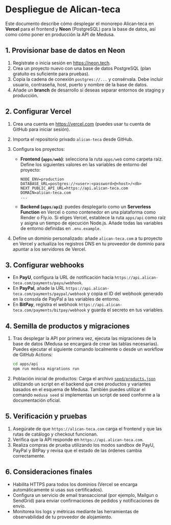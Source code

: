 # Despliegue de Alican‑teca

Este documento describe cómo desplegar el monorepo Alican‑teca en **Vercel** para el frontend y **Neon** (PostgreSQL) para la base de datos, así como cómo poner en producción la API de Medusa.

## 1. Provisionar base de datos en Neon

1. Regístrate o inicia sesión en <https://neon.tech>.
2. Crea un proyecto nuevo con una base de datos PostgreSQL (plan gratuito es suficiente para pruebas).
3. Copia la cadena de conexión `postgres://...` y consérvala.  Debe incluir usuario, contraseña, host, puerto y nombre de la base de datos.
4. Añade un **branch** de desarrollo si deseas separar entornos de staging y producción.

## 2. Configurar Vercel

1. Crea una cuenta en <https://vercel.com> (puedes usar tu cuenta de GitHub para iniciar sesión).
2. Importa el repositorio privado `alican-teca` desde GitHub.
3. Configura los proyectos:
   - **Frontend (`apps/web`)**: selecciona la ruta `apps/web` como carpeta raíz.  Define los siguientes valores en las variables de entorno del proyecto:
     ```env
     NODE_ENV=production
     DATABASE_URL=postgres://<user>:<password>@<host>/<db>
     NEXT_PUBLIC_API_URL=https://api.alican-teca.com
     DOMAIN=alican-teca.com
     ...
     ```
   - **Backend (`apps/api`)**: puedes desplegarlo como un **Serverless Function** en Vercel o como contenedor en una plataforma como Render o Fly.io.  Si eliges Vercel, establece la ruta `apps/api` como raíz y asigna un tiempo de ejecución Node.js.  Añade todas las variables de entorno definidas en `.env.example`.

4. Define un dominio personalizado: añade `alican-teca.com` a tu proyecto en Vercel y actualiza los registros DNS en tu proveedor de dominio para apuntar a los servidores de Vercel.

## 3. Configurar webhooks

* En **PayU**, configura la URL de notificación hacia `https://api.alican-teca.com/payments/payu/webhook`.
* En **PayPal**, añade la URL `https://api.alican-teca.com/payments/paypal/webhook` y copia el ID del webhook generado en la consola de PayPal a las variables de entorno.
* En **BitPay**, registra el webhook `https://api.alican-teca.com/payments/bitpay/webhook` y guarda el secreto en tus variables.

## 4. Semilla de productos y migraciones

1. Tras desplegar la API por primera vez, ejecuta las migraciones de la base de datos (Medusa se encargará de crear las tablas necesarias).  Puedes ejecutar el siguiente comando localmente o desde un workflow de GitHub Actions:

   ```bash
   cd apps/api
   npm run medusa migrations run
   ```

2. Población inicial de productos:
   Carga el archivo [`seed/products.json`](apps/api/seed/products.json) utilizando un script en el backend que cree productos y variantes basados en el esquema de Medusa.  También puedes utilizar el comando `medusa seed` si implementas un script de seed conforme a la documentación oficial.

## 5. Verificación y pruebas

1. Asegúrate de que `https://alican-teca.com` carga el frontend y que las rutas de catálogo y checkout funcionan.
2. Verifica que la API responde en `https://api.alican-teca.com`.
3. Realiza compras de prueba utilizando los modos sandbox de PayU, PayPal y BitPay y revisa que el estado de las órdenes cambia correctamente.

## 6. Consideraciones finales

* Habilita HTTPS para todos los dominios (Vercel se encarga automáticamente si usas sus certificados).
* Configura un servicio de email transaccional (por ejemplo, Mailgun o SendGrid) para enviar confirmaciones de pedidos y notificaciones de envío.
* Monitorea los logs y métricas mediante las herramientas de observabilidad de tu proveedor de alojamiento.
